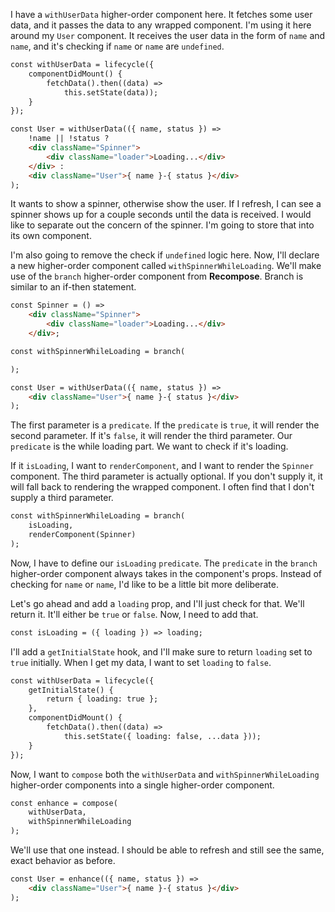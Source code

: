 I have a `withUserData` higher-order component here. It fetches some user data, and it passes the data to any wrapped component. I'm using it here around my `User` component. It receives the user data in the form of `name` and `name`, and it's checking if `name` or `name` are `undefined`.

```html
const withUserData = lifecycle({
    componentDidMount() {
        fetchData().then((data) =>
            this.setState(data));
    }
});

const User = withUserData(({ name, status }) =>
    !name || !status ?
    <div className="Spinner">
        <div className="loader">Loading...</div>
    </div> :
    <div className="User">{ name }-{ status }</div>
);
```

It wants to show a spinner, otherwise show the user. If I refresh, I can see a spinner shows up for a couple seconds until the data is received. I would like to separate out the concern of the spinner. I'm going to store that into its own component.

I'm also going to remove the check if `undefined` logic here. Now, I'll declare a new higher-order component called `withSpinnerWhileLoading`. We'll make use of the `branch` higher-order component from **Recompose**. Branch is similar to an if-then statement.

```html
const Spinner = () => 
    <div className="Spinner">
        <div className="loader">Loading...</div>
    </div>;

const withSpinnerWhileLoading = branch(

);

const User = withUserData(({ name, status }) =>
    <div className="User">{ name }-{ status }</div>
);
```

The first parameter is a `predicate`. If the `predicate` is `true`, it will render the second parameter. If it's `false`, it will render the third parameter. Our `predicate` is the while loading part. We want to check if it's loading.

If it `isLoading`, I want to `renderComponent`, and I want to render the `Spinner` component. The third parameter is actually optional. If you don't supply it, it will fall back to rendering the wrapped component. I often find that I don't supply a third parameter.

```html
const withSpinnerWhileLoading = branch(
    isLoading,
    renderComponent(Spinner)
);
```

Now, I have to define our `isLoading` `predicate`. The `predicate` in the `branch` higher-order component always takes in the component's props. Instead of checking for `name` or `name`, I'd like to be a little bit more deliberate.

Let's go ahead and add a `loading` prop, and I'll just check for that. We'll return it. It'll either be `true` or `false`. Now, I need to add that.

```html
const isLoading = ({ loading }) => loading;
```

I'll add a `getInitialState` hook, and I'll make sure to return `loading` set to `true` initially. When I get my data, I want to set `loading` to `false`. 

```html
const withUserData = lifecycle({
    getInitialState() {
        return { loading: true };
    },
    componentDidMount() {
        fetchData().then((data) =>
            this.setState({ loading: false, ...data }));
    }
});
```

Now, I want to `compose` both the `withUserData` and `withSpinnerWhileLoading` higher-order components into a single higher-order component.

```html 
const enhance = compose(
    withUserData,
    withSpinnerWhileLoading
);
```

We'll use that one instead. I should be able to refresh and still see the same, exact behavior as before.

```html
const User = enhance(({ name, status }) =>
    <div className="User">{ name }-{ status }</div>
);
```